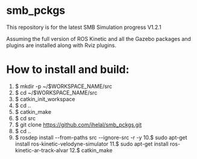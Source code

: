 # smb_pckgs
This repository is for the latest SMB Simulation progress V1.2.1

Assuming the full version of ROS Kinetic and all the Gazebo packages and plugins are installed along with Rviz plugins.

# How to install and build:
1. $ mkdir -p ~/$WORKSPACE_NAME/src
2. $ cd ~/$WORKSPACE_NAME/src
3. $ catkin_init_workspace
4. $ cd ..
5. $ catkin_make
6. $ cd src
7. $ git clone https://github.com/ihelal/smb_pckgs.git
8. $ cd ..
9. $ rosdep install --from-paths src --ignore-src -r -y
10.$ sudo apt-get install ros-kinetic-velodyne-simulator
11.$ sudo apt-get install ros-kinetic-ar-track-alvar
12.$ catkin_make
